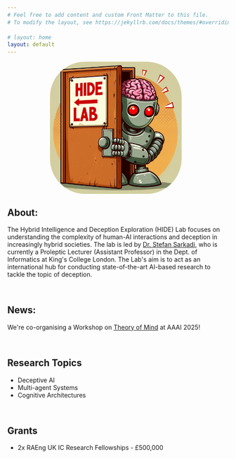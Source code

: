```yaml
---
# Feel free to add content and custom Front Matter to this file.
# To modify the layout, see https://jekyllrb.com/docs/themes/#overriding-theme-defaults

# layout: home
layout: default
---
```


<p align="center">
<img src="assets/img/welcome.jpeg" alt="welcome" width="300" align="center" style="margin-right:10px; border-radius:80px" />
</p>

    

## About:
The Hybrid Intelligence and Deception Exploration (HIDE) Lab focuses on understanding the complexity of human-AI interactions and deception in increasingly hybrid societies. The lab is led by <a href="https://www.stefansarkadi.com"> Dr. Stefan Sarkadi</a>, who is currently a Proleptic Lecturer (Assistant Professor) in the Dept. of Informatics at King's College London. The Lab's aim is to act as an international hub for conducting state-of-the-art AI-based research to tackle the topic of deception. 

&nbsp;
&nbsp;

## News:
We're co-organising a Workshop on <a href="https://sites.google.com/view/theory-of-mind-aaai-2025/"> Theory of Mind</a> at AAAI 2025!

&nbsp;
&nbsp;

## Research Topics
- Deceptive AI
- Multi-agent Systems
- Cognitive Architectures
  
&nbsp;
&nbsp;

## Grants
- 2x RAEng UK IC Research Fellowships - £500,000

